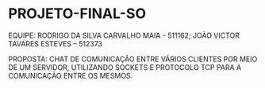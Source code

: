# PROJETO-FINAL-SO
EQUIPE:
RODRIGO DA SILVA CARVALHO MAIA - 511162;
JOÃO VICTOR TAVARES ESTEVES – 512373

PROPOSTA: CHAT DE COMUNICAÇÃO ENTRE VÁRIOS CLIENTES POR MEIO DE UM SERVIDOR, UTILIZANDO SOCKETS E PROTOCOLO TCP PARA A COMUNICAÇÃO ENTRE OS MESMOS.
